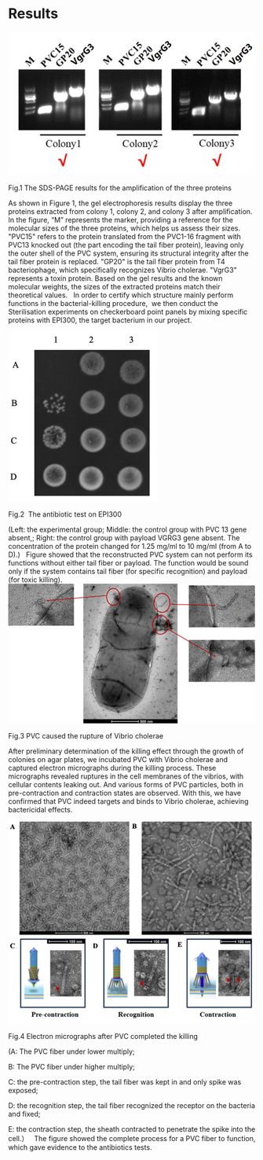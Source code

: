 # Results
  
  ![](https://github.com/FarmerKN/SUSTech-MED/blob/main/docs/img/Fig.1.png?raw=true)
  
  Fig.1 The SDS-PAGE results for the amplification of the three proteins
 
  
  As shown in Figure 1, the gel electrophoresis results display the three proteins extracted from colony 1, colony 2, and colony 3 after amplification. In the figure, “M” represents the marker, providing a reference for the molecular sizes of the three proteins, which helps us assess their sizes. "PVC15" refers to the protein translated from the PVC1-16 fragment with PVC13 knocked out (the part encoding the tail fiber protein), leaving only the outer shell of the PVC system, ensuring its structural integrity after the tail fiber protein is replaced. "GP20" is the tail fiber protein from T4 bacteriophage, which specifically recognizes Vibrio cholerae. "VgrG3" represents a toxin protein. Based on the gel results and the known molecular weights, the sizes of the extracted proteins match their theoretical values.
 
In order to certify which structure mainly perform functions in the bacterial-killing procedure,  we then conduct the Sterilisation experiments on checkerboard point panels by mixing specific proteins with EPI300, the target bacterium in our project.

  
  ![](https://github.com/FarmerKN/SUSTech-MED/blob/main/docs/img/Fig.2.png?raw=true)
  
  Fig.2  The antibiotic test on EPI300
  
  (Left: the experimental group; Middle: the control group with PVC 13 gene absent,; Right: the control group with payload VGRG3 gene absent. The concentration of the protein changed for 1.25 mg/ml to 10 mg/ml (from A to D).)
 
Figure showed that the reconstructed PVC system can not perform its functions without either tail fiber or payload. The function would be sound only if the system contains tail fiber (for specific recognition) and payload (for toxic killing).
   
   ![](https://github.com/FarmerKN/SUSTech-MED/blob/main/docs/img/Fig.3.png?raw=true)
  
  Fig.3 PVC caused the rupture of Vibrio cholerae
  
  After preliminary determination of the killing effect through the growth of colonies on agar plates, we incubated PVC with Vibrio cholerae and captured electron micrographs during the killing process. These micrographs revealed ruptures in the cell membranes of the vibrios, with cellular contents leaking out. And various forms of PVC particles, both in pre-contraction and contraction states are observed. With this, we have confirmed that PVC indeed targets and binds to Vibrio cholerae, achieving bactericidal effects.
  
  ![](https://github.com/FarmerKN/SUSTech-MED/blob/main/docs/img/Fig.4.png?raw=true)
  
  Fig.4 Electron micrographs after PVC completed the killing
  
  (A: The PVC fiber under lower multiply; 
  
  B: The PVC fiber under higher multiply;

C: the pre-contraction step, the tail fiber was kept in and only spike was exposed;

D: the recognition step, the tail fiber recognized the receptor on the bacteria and fixed;

E: the contraction step, the sheath contracted to penetrate the spike into the cell.）
 
   The figure showed the complete process for a PVC fiber to function, which gave evidence to the antibiotics tests.
